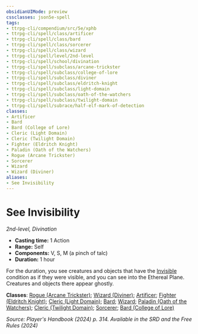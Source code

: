 ```yaml
---
obsidianUIMode: preview
cssclasses: json5e-spell
tags:
- ttrpg-cli/compendium/src/5e/xphb
- ttrpg-cli/spell/class/artificer
- ttrpg-cli/spell/class/bard
- ttrpg-cli/spell/class/sorcerer
- ttrpg-cli/spell/class/wizard
- ttrpg-cli/spell/level/2nd-level
- ttrpg-cli/spell/school/divination
- ttrpg-cli/spell/subclass/arcane-trickster
- ttrpg-cli/spell/subclass/college-of-lore
- ttrpg-cli/spell/subclass/diviner
- ttrpg-cli/spell/subclass/eldritch-knight
- ttrpg-cli/spell/subclass/light-domain
- ttrpg-cli/spell/subclass/oath-of-the-watchers
- ttrpg-cli/spell/subclass/twilight-domain
- ttrpg-cli/spell/subrace/half-elf-mark-of-detection
classes:
- Artificer
- Bard
- Bard (College of Lore)
- Cleric (Light Domain)
- Cleric (Twilight Domain)
- Fighter (Eldritch Knight)
- Paladin (Oath of the Watchers)
- Rogue (Arcane Trickster)
- Sorcerer
- Wizard
- Wizard (Diviner)
aliases:
- See Invisibility
---
```

# See Invisibility
*2nd-level, Divination*  


- **Casting time:** 1 Action
- **Range:** Self
- **Components:** V, S, M (a pinch of talc)
- **Duration:** 1 hour

For the duration, you see creatures and objects that have the [Invisible](Інструменти%20ДМ/CLI/rules/conditions.md#Invisible) condition as if they were visible, and you can see into the Ethereal Plane. Creatures and objects there appear ghostly.

**Classes**: [Rogue (Arcane Trickster)](Інструменти%20ДМ/CLI/lists/list-spells-classes-arcane-trickster-xphb.md "subclass=XPHB;class=XPHB"); [Wizard (Diviner)](Інструменти%20ДМ/CLI/lists/list-spells-classes-diviner-xphb.md "subclass=XPHB;class=XPHB"); [Artificer](Інструменти%20ДМ/CLI/lists/list-spells-classes-artificer.md); [Fighter (Eldritch Knight)](Інструменти%20ДМ/CLI/lists/list-spells-classes-eldritch-knight-xphb.md "subclass=XPHB;class=XPHB"); [Cleric (Light Domain)](Інструменти%20ДМ/CLI/lists/list-spells-classes-light-domain-xphb.md "subclass=XPHB;class=XPHB"); [Bard](Інструменти%20ДМ/CLI/lists/list-spells-classes-bard.md); [Wizard](Інструменти%20ДМ/CLI/lists/list-spells-classes-wizard.md); [Paladin (Oath of the Watchers)](Інструменти%20ДМ/CLI/lists/list-spells-classes-oath-of-the-watchers-tce.md "subclass=TCE;class=XPHB"); [Cleric (Twilight Domain)](Інструменти%20ДМ/CLI/lists/list-spells-classes-twilight-domain-tce.md "subclass=TCE;class=XPHB"); [Sorcerer](Інструменти%20ДМ/CLI/lists/list-spells-classes-sorcerer.md); [Bard (College of Lore)](Інструменти%20ДМ/CLI/lists/list-spells-classes-college-of-lore-xphb.md "subclass=XPHB;class=XPHB")

*Source: Player's Handbook (2024) p. 314. Available in the <span title='Systems Reference Document (5.2)'>SRD</span> and the Free Rules (2024)*